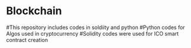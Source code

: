 # Blockchain
#This repository includes codes in soldiity and python 
#Python codes for Algos used in cryptocurrency
#Solidity codes were used for ICO smart contract creation
